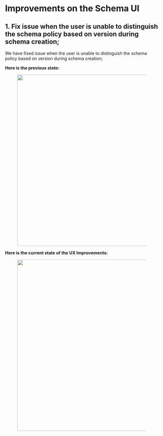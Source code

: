 # Improvements on the Schema UI

## 1. Fix issue when the user is unable to distinguish the schema policy based on version during schema creation;

We have fixed issue when the user is unable to distinguish the schema policy based on version during schema creation;

**Here is the previous state:**&#x20;

<figure><img src="../../../../.gitbook/assets/image (264).png" alt="" width="563"><figcaption></figcaption></figure>

**Here is the current state of the UX Improvements:**&#x20;

<figure><img src="../../../../.gitbook/assets/image (267).png" alt="" width="563"><figcaption></figcaption></figure>
